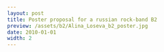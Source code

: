 ```yaml
---
layout: post
title: Poster proposal for a russian rock-band B2
preview: /assets/b2/Alina_Loseva_b2_poster.jpg
date: 2010-01-01
width: 2
---
```

